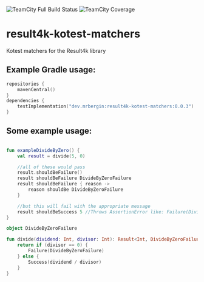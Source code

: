 ![TeamCity Full Build Status](https://img.shields.io/teamcity/build/s/Result4kKotestMatchers_Build?server=https%3A%2F%2Fmrbergin.beta.teamcity.com&style=for-the-badge)
![TeamCity Coverage](https://img.shields.io/teamcity/coverage/Result4kKotestMatchers_Build?server=https%3A%2F%2Fmrbergin.beta.teamcity.com&style=for-the-badge)

# result4k-kotest-matchers
Kotest matchers for the Result4k library

## Example Gradle usage:
```kotlin
repositories {
    mavenCentral()
}
dependencies {
    testImplementation("dev.mrbergin:result4k-kotest-matchers:0.0.3")    
}
```

## Some example usage:
```kotlin

fun exampleDivideByZero() {
    val result = divide(5, 0)

    //all of these would pass
    result.shouldBeFailure()
    result shouldBeFailure DivideByZeroFailure
    result shouldBeFailure { reason ->
        reason shouldBe DivideByZeroFailure
    }

    //but this will fail with the appropriate message
    result shouldBeSuccess 5 //Throws AssertionError like: Failure(DivideByZero) should be Success(5)
}

object DivideByZeroFailure

fun divide(dividend: Int, divisor: Int): Result<Int, DivideByZeroFailure> {
    return if (divisor == 0) {
        Failure(DivideByZeroFailure)
    } else {
        Success(dividend / divisor)
    }
}
```